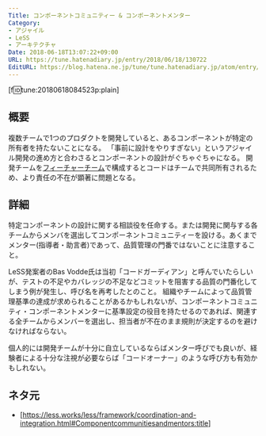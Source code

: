 ```yaml
---
Title: コンポーネントコミュニティー & コンポーネントメンター
Category:
- アジャイル
- LeSS
- アーキテクチャ
Date: 2018-06-18T13:07:22+09:00
URL: https://tune.hatenadiary.jp/entry/2018/06/18/130722
EditURL: https://blog.hatena.ne.jp/tune/tune.hatenadiary.jp/atom/entry/17391345971646266760
---
```


[f:id:tune:20180618084523p:plain]

## 概要

複数チームで1つのプロダクトを開発していると、あるコンポーネントが特定の所有者を持たないことになる。
「事前に設計をやりすぎない」というアジャイル開発の進め方と合わさるとコンポーネントの設計がぐちゃぐちゃになる。
開発チームを[フィーチャーチーム](http://featureteamprimer.org/ja/)で構成するとコードはチームで共同所有されるため、より責任の不在が顕著に問題となる。

## 詳細

特定コンポーネントの設計に関する相談役を任命する。または開発に関与する各チームからメンバを選出してコンポーネントコミュニティーを設ける。あくまでメンター(指導者・助言者)であって、品質管理の門番ではないことに注意すること。

LeSS発案者のBas Vodde氏は当初「コードガーディアン」と呼んでいたらしいが、テストの不足やカバレッジの不足などコミットを阻害する品質の門番化してしまう例が発生し、呼び名を再考したとのこと。
組織やチームによって品質管理基準の達成が求められることがあるかもしれないが、コンポーネントコミュニティ・コンポーネントメンターに基準設定の役目を持たせるのであれば、関連する全チームからメンバーを選出し、担当者が不在のまま規則が決定するのを避けなければならない。

個人的には開発チームが十分に自立しているならばメンター呼びでも良いが、経験者による十分な注視が必要ならば「コードオーナー」のような呼び方も有効かもしれない。

## ネタ元

* [https://less.works/less/framework/coordination-and-integration.html#Componentcommunitiesandmentors:title]


